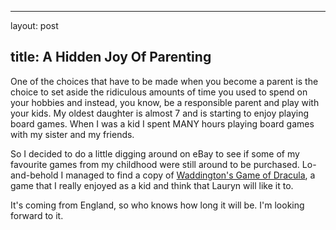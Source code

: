 <hr />

<p>layout: post</p>

<h2>title: A Hidden Joy Of Parenting</h2>

<p>One of the choices that have to be made when you become a parent is the choice to set aside the ridiculous amounts of time you used to spend on your hobbies and instead, you know, be a responsible parent and play with your kids.  My oldest daughter is almost 7 and is starting to enjoy playing board games.  When I was a kid I spent MANY hours playing board games with my sister and my friends.</p>

<p>So I decided to do a little digging around on eBay to see if some of my favourite games from my childhood were still around to be purchased.  Lo-and-behold I managed to find a copy of <a href="http://cgi.ebay.ca/ws/eBayISAPI.dll?ViewItem&item=8825557742&ssPageName=ADME:B:EOIBSA:CA:11">Waddington's Game of Dracula</a>, a game that I really enjoyed as a kid and think that Lauryn will like it to.</p>

<p>It's coming from England, so who knows how long it will be.  I'm looking forward to it.</p>
